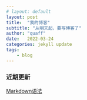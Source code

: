 ```yaml
---
# layout: default
layout: post
title:  "我的博客"
subtitle: "从明天起，要写博客了"
author: "quaff"
date:   2022-03-24
categories: jekyll update
tags:
    - blog
---
```



### 近期更新
[Markdown语法](/语言类/标记类语言/Markdown/)
